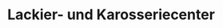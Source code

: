 ---
title: "Lackier- und Karosseriecenter"
url: /sinzing/lackier-und-karosseriecenter/
shop: Autowerkstatt
---